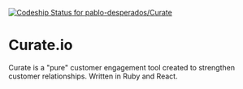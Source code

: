 [![Codeship Status for pablo-desperados/Curate](https://app.codeship.com/projects/651b83a0-8f76-0137-ff27-3e651be3cb93/status?branch=master)](https://app.codeship.com/projects/355925)
# Curate.io

Curate is a "pure" customer engagement tool created to strengthen customer relationships. Written in Ruby and React.
